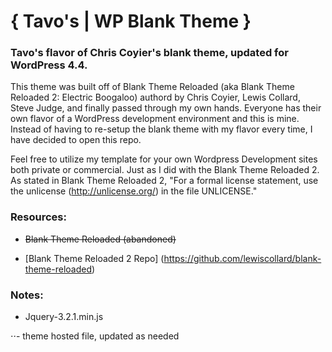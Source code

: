 # { Tavo's | WP Blank Theme }

### Tavo's flavor of Chris Coyier's blank theme, updated for WordPress 4.4.

This theme was built off of Blank Theme Reloaded (aka Blank Theme Reloaded 2: Electric Boogaloo) authord by Chris Coyier, Lewis Collard, Steve Judge, and finally passed through my own hands. Everyone has their own flavor of a WordPress development environment and this is mine. Instead of having to re-setup the blank theme with my flavor every time, I have decided to open this repo.

Feel free to utilize my template for your own Wordpress Development sites both private or commercial. Just as I did with the Blank Theme Reloaded 2. As stated in Blank Theme Reloaded 2, "For a formal license statement, use the unlicense (http://unlicense.org/) in the file UNLICENSE."

### Resources:

* ~~Blank Theme Reloaded (abandoned)~~ 

* [Blank Theme Reloaded 2 Repo] (https://github.com/lewiscollard/blank-theme-reloaded)

### Notes:

* Jquery-3.2.1.min.js

⋅⋅- theme hosted file, updated as needed

